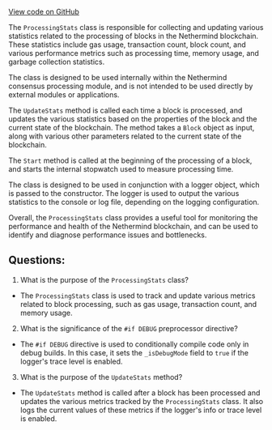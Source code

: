 [View code on GitHub](https://github.com/NethermindEth/nethermind/src/Nethermind/Nethermind.Consensus/Processing/ProcessingStats.cs)

The `ProcessingStats` class is responsible for collecting and updating various statistics related to the processing of blocks in the Nethermind blockchain. These statistics include gas usage, transaction count, block count, and various performance metrics such as processing time, memory usage, and garbage collection statistics.

The class is designed to be used internally within the Nethermind consensus processing module, and is not intended to be used directly by external modules or applications.

The `UpdateStats` method is called each time a block is processed, and updates the various statistics based on the properties of the block and the current state of the blockchain. The method takes a `Block` object as input, along with various other parameters related to the current state of the blockchain.

The `Start` method is called at the beginning of the processing of a block, and starts the internal stopwatch used to measure processing time.

The class is designed to be used in conjunction with a logger object, which is passed to the constructor. The logger is used to output the various statistics to the console or log file, depending on the logging configuration.

Overall, the `ProcessingStats` class provides a useful tool for monitoring the performance and health of the Nethermind blockchain, and can be used to identify and diagnose performance issues and bottlenecks.
## Questions: 
 1. What is the purpose of the `ProcessingStats` class?
- The `ProcessingStats` class is used to track and update various metrics related to block processing, such as gas usage, transaction count, and memory usage.

2. What is the significance of the `#if DEBUG` preprocessor directive?
- The `#if DEBUG` directive is used to conditionally compile code only in debug builds. In this case, it sets the `_isDebugMode` field to `true` if the logger's trace level is enabled.

3. What is the purpose of the `UpdateStats` method?
- The `UpdateStats` method is called after a block has been processed and updates the various metrics tracked by the `ProcessingStats` class. It also logs the current values of these metrics if the logger's info or trace level is enabled.